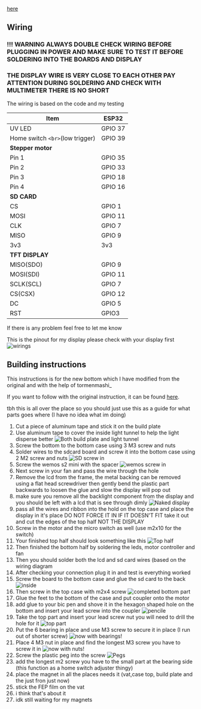 [here](https://github.com)

## Wiring

### !!! WARNING ALWAYS DOUBLE CHECK WIRING BEFORE PLUGGING IN POWER AND MAKE SURE TO TEST IT BEFORE SOLDERING INTO THE BOARDS AND DISPLAY

### THE DISPLAY WIRE IS VERY CLOSE TO EACH OTHER PAY ATTENTION DURING SOLDERING AND CHECK WITH MULTIMETER THERE IS NO SHORT

The wiring is based on the code and my testing

| Item                              | ESP32   |
| --------------------------------- | ------- |
| UV LED                            | GPIO 37 |
| Home switch `<br>`(low trigger) | GPIO 39 |
| **Stepper motor**           |         |
| Pin 1                             | GPIO 35 |
| Pin 2                             | GPIO 33 |
| Pin 3                             | GPIO 18 |
| Pin 4                             | GPIO 16 |
| **SD CARD**                 |         |
| CS                                | GPIO 1  |
| MOSI                              | GPIO 11 |
| CLK                               | GPIO 7  |
| MISO                              | GPIO 9  |
| 3v3                               | 3v3     |
| **TFT DISPLAY**             |         |
| MISO(SDO)                         | GPIO 9  |
| MOSI(SDI)                         | GPIO 11 |
| SCLK(SCL)                         | GPIO 7  |
| CS(CSX)                           | GPIO 12 |
| DC                                | GPIO 5  |
| RST                               | GPIO3   |

If there is any problem feel free to let me know

This is the pinout for my display please check with your display first
![wirings](https://github.com/shervain123/kittenmaker/blob/main/images/display%20wiring.png)

## Building instructions

This instructions is for the new bottom which I have modified from the original and with the help of tormenmashi_

If you want to follow with the original instruction, it can be found [here](https://github.com/shervain123/kittenmaker/blob/main/instruction%20old.md).

tbh this is all over the place so you should just use this as a guide for what parts goes where (I have no idea what im doing)

1. Cut a piece of aluminum tape and stick it on the build plate
2. Use aluminum tape to cover the inside light tunnel to help the light disperse better
   ![Both build plate and light tunnel](https://github.com/shervain123/kittenmaker/blob/main/images/light%20tunnel%20and%20build%20plate.jpg)
3. Screw the bottom to the bottom case using 3 M3 screw and nuts
4. Solder wires to the sdcard board and screw it into the bottom case using 2 M2 screw and nuts
   ![SD screw in](https://github.com/shervain123/kittenmaker/blob/main/images/new%20sd.jpg)
5. Screw the wemos s2 mini with the spacer
   ![wemos screw in](https://github.com/shervain123/kittenmaker/blob/main/images/new%20s2.jpg)
6. Next screw in your fan and pass the wire through the hole
7. Remove the lcd from the frame, the metal backing can be removed using a flat head screwdriver then gently bend the plastic part backwards to loosen the glue and slow the display will pop out
8. make sure you remove all the backlight component from the display and you should be left with a lcd that is see through dimly
   ![Naked display](https://github.com/shervain123/kittenmaker/blob/main/images/seperated%20display.jpg)
9. pass all the wires and ribbon into the hold on the top case and place the display in it's place DO NOT FORCE IT IN IF IT DOESN'T FIT take it out and cut the edges of the top half NOT THE DISPLAY
10. Screw in the motor and the micro switch as well (use m2x10 for the switch)
11. Your finished top half should look something like this
    ![Top half](https://github.com/shervain123/kittenmaker/blob/main/images/1710408309012.jpg)
12. Then finished the bottom half by soldering the leds, motor controller and fan
13. Then you should solder both the lcd and sd card wires (based on the wiring diagram
14. After checking your connection plug it in  and test is everything worked
15. Screw the board to the bottom case and glue the sd card to the back
    ![inside](https://github.com/shervain123/kittenmaker/blob/main/images/inside.jpg)
16. Then screw in the top case with m2x4 screw
    ![completed bottom part](https://github.com/shervain123/kittenmaker/blob/main/images/screws.jpg)
17. Glue the feet to the bottom of the case and put coupler onto the motor
18. add glue to your bic pen and shove it in the hexagon shaped hole on the bottom and insert your lead screw into the coupler
    ![pencile](https://github.com/shervain123/kittenmaker/blob/main/images/bottom%20completed%20half.jpg)
19. Take the top part and insert your lead screw nut you will need to drill the hole for it
    ![top part](https://github.com/shervain123/kittenmaker/blob/main/images/lead%20screw%20thing.jpg)
20. Put the 6 bearing in place and use M3 screw to secure it in place (I run out of shorter screw)
    ![now with bearings!](https://github.com/shervain123/kittenmaker/blob/main/images/with%20bearings.jpg)
21. Place 4 M3 nut in place and find the longest M3 screw you have to screw it in
    ![now with nuts!](https://github.com/shervain123/kittenmaker/blob/main/images/carrage%20with%20screw%20and%20nuts.jpg)
22. Screw the plastic peg into the screw
    ![Pegs](https://github.com/shervain123/kittenmaker/blob/main/images/carrage%20with%20plastic%20thingy.jpg)
23. add the longest m2 screw you have to the small part at the bearing side (this function as a home switch adjuster thingy)
24. place the magnet in all the places needs it (vat,case top, build plate and the just fron just now)
25. stick the FEP film on the vat
26. i think that's about it
27. idk still waiting for my magnets
